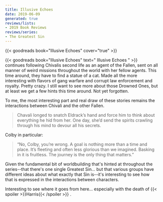 ```yaml
---
title: Illusive Echoes
date: 2019-06-09
generated: true
reviews/lists:
- 2019 Book Reviews
reviews/series:
- The Greatest Sin
---
```

{{< goodreads book="Illusive Echoes" cover="true" >}}

{{< goodreads book="Illusive Echoes" text=" Illusive Echoes " >}} continues following Chivalis second life as an agent of the Fallen, sent on all manner of weird missions throughout the world with her fellow agents. This time around, they have to find a statue of a cat. Made all the more interesting with flavors of gang warfare and corrupt law enforcement and royalty. Pretty crazy. I still want to see more about those Drowned Ones, but at least we get a few hints this time around. Not yet forgotten.  

To me, the most interesting part and real draw of these stories remains the interactions between Chivali and the other Fallen.  

<!--more-->

> Chavali longed to snatch Eldrack’s hand and force him to think about everything he hid from her. One day, she’d send the spirits crawling through his mind to devour all his secrets.

Colby in particular:  

> “No, Colby, you’re wrong. A goal is nothing more than a time and place. It’s fleeting and often less glorious than we imagined. Basking in it is fruitless. The journey is the only thing that matters.”

Given the fundamental bit of worldbuilding that's hinted at throughout the series--that there's one single Greatest Sin... but that various groups have different ideas about what exactly that Sin is--it's interesting to see how that is expressed in the interactions between characters.  

Interesting to see where it goes from here... especially with the death of {{< spoiler >}}Harris{{< /spoiler >}}  .


